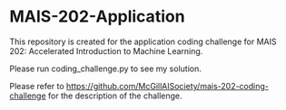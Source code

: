 # MAIS-202-Application
This repository is created for the application coding challenge for MAIS 202: Accelerated Introduction to Machine Learning.

Please run coding_challenge.py to see my solution.

Please refer to https://github.com/McGillAISociety/mais-202-coding-challenge for the description of the challenge.
